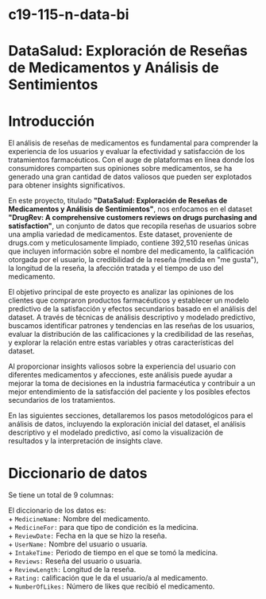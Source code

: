 # c19-115-n-data-bi

# **DataSalud: Exploración de Reseñas de Medicamentos y Análisis de Sentimientos**

# Introducción

El análisis de reseñas de medicamentos es fundamental para comprender la experiencia de los usuarios y evaluar la efectividad y satisfacción de los tratamientos farmacéuticos. Con el auge de plataformas en línea donde los consumidores comparten sus opiniones sobre medicamentos, se ha generado una gran cantidad de datos valiosos que pueden ser explotados para obtener insights significativos.  

En este proyecto, titulado **"DataSalud: Exploración de Reseñas de Medicamentos y Análisis de Sentimientos"**, nos enfocamos en el dataset **"DrugRev: A comprehensive customers reviews on drugs purchasing and satisfaction"**, un conjunto de datos  que recopila reseñas de usuarios sobre una amplia variedad de medicamentos. Este dataset, proveniente de drugs.com y meticulosamente limpiado, contiene 392,510 reseñas únicas que incluyen información sobre el nombre del medicamento, la calificación otorgada por el usuario, la credibilidad de la reseña (medida en "me gusta"), la longitud de la reseña, la afección tratada y el tiempo de uso del medicamento.  

El objetivo principal de este proyecto es analizar las opiniones de los clientes que compraron productos farmacéuticos y establecer un modelo predictivo de la satisfacción y efectos secundarios basado en el análisis del dataset. A través de técnicas de análisis descriptivo y modelado predictivo, buscamos identificar patrones y tendencias en las reseñas de los usuarios, evaluar la distribución de las calificaciones y la credibilidad de las reseñas, y explorar la relación entre estas variables y otras características del dataset.  

Al proporcionar insights valiosos sobre la experiencia del usuario con diferentes medicamentos y afecciones, este análisis puede ayudar a mejorar la toma de decisiones en la industria farmacéutica y contribuir a un mejor entendimiento de la satisfacción del paciente y los posibles efectos secundarios de los tratamientos.  

En las siguientes secciones, detallaremos los pasos metodológicos para el análisis de datos, incluyendo la exploración inicial del dataset, el análisis descriptivo y el modelado predictivo, así como la visualización de resultados y la interpretación de insights clave. 

# Diccionario de datos
Se tiene un total de 9 columnas:  

El diccionario de los datos es:  
    + `MedicineName:` Nombre del medicamento.  
    + `MedicineFor:` para que tipo de condición es la medicina.  
    + `ReviewDate:` Fecha en la que se hizo la reseña.  
    + `UserName:` Nombre del usuario o usuaria.  
    + `IntakeTime:` Periodo de tiempo en el que se tomó la medicina.  
    + `Reviews:` Reseña del usuario o usuaria.  
    + `ReviewLength:` Longitud de la reseña.  
    + `Rating:` calificación que le da el usuario/a al medicamento.    
    + `NumberOfLikes:` Número de likes que recibió el medicamento. 

